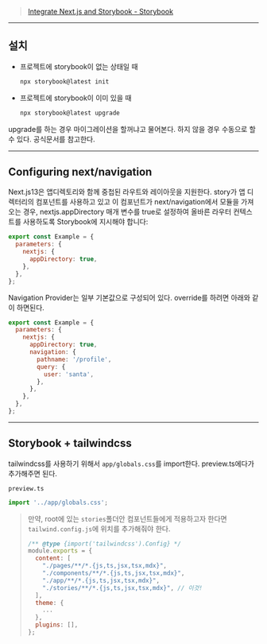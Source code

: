 > [Integrate Next.js and Storybook - Storybook](https://storybook.js.org/recipes/next)

---

## 설치

- 프로젝트에 storybook이 없는 상태일 때

  ```bash
  npx storybook@latest init
  ```

- 프로젝트에 storybook이 이미 있을 때
  ```bash
  npx storybook@latest upgrade
  ```

upgrade를 하는 경우 마이그레이션을 할꺼냐고 물어본다. 하지 않을 경우 수동으로 할 수 있다. 공식문서를 참고한다.

---

## Configuring next/navigation

Next.js13은 앱디렉토리와 함께 중첩된 라우트와 레이아웃을 지원한다. story가 앱 디렉터리의 컴포넌트를 사용하고 있고 이 컴포넌트가 next/navigation에서 모듈을 가져오는 경우, nextjs.appDirectory 매개 변수를 true로 설정하여 올바른 라우터 컨텍스트를 사용하도록 Storybook에 지시해야 합니다:

```js
export const Example = {
  parameters: {
    nextjs: {
      appDirectory: true,
    },
  },
};
```

Navigation Provider는 일부 기본값으로 구성되어 있다. override를 하려면 아래와 같이 하면된다.

```js
export const Example = {
  parameters: {
    nextjs: {
      appDirectory: true,
      navigation: {
        pathname: '/profile',
        query: {
          user: 'santa',
        },
      },
    },
  },
};
```

---

## Storybook + tailwindcss

tailwindcss를 사용하기 위해서 `app/globals.css`를 import한다. preview.ts에다가 추가해주면 된다.

`preview.ts`

```ts
import '../app/globals.css';
```

> 만약, root에 있는 `stories`폴더안 컴포넌트들에게 적용하고자 한다면 `tailwind.config.js`에 위치를 추가해줘야 한다.
>
> ```js
> /** @type {import('tailwindcss').Config} */
> module.exports = {
>   content: [
>     "./pages/**/*.{js,ts,jsx,tsx,mdx}",
>     "./components/**/*.{js,ts,jsx,tsx,mdx}",
>     "./app/**/*.{js,ts,jsx,tsx,mdx}",
>     "./stories/**/*.{js,ts,jsx,tsx,mdx}", // 이것!
>   ],
>   theme: {
>     ...
>   },
>   plugins: [],
> };
> 
> ```
>
> 